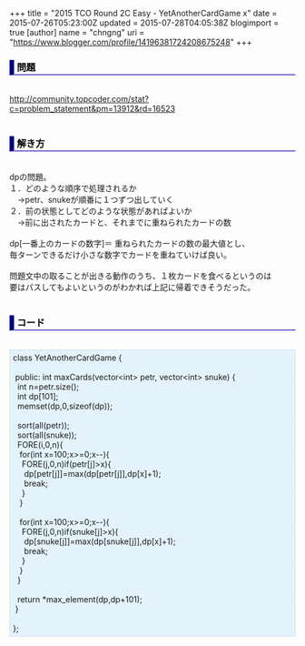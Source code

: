 +++
title = "2015 TCO Round 2C Easy - YetAnotherCardGame x"
date = 2015-07-26T05:23:00Z
updated = 2015-07-28T04:05:38Z
blogimport = true 
[author]
	name = "chngng"
	uri = "https://www.blogger.com/profile/14196381724208675248"
+++

<div dir="ltr" style="text-align: left;" trbidi="on"><h3 style="border-bottom: 2px solid slateblue; border-left: 8px solid navy; color: black; padding: 0px 0px 1px 5px;">問題 <br /></h3><br /><a href="http://community.topcoder.com/stat?c=problem_statement&amp;pm=13912&amp;rd=16523" target="_blank">http://community.topcoder.com/stat?c=problem_statement&amp;pm=13912&amp;rd=16523</a><br /><br /><h3 style="border-bottom: 2px solid slateblue; border-left: 8px solid navy; color: black; padding: 0px 0px 1px 5px;">解き方 </h3><br />dpの問題。<br />１．どのような順序で処理されるか<br />　→petr、snukeが順番に１つずつ出していく<br />２．前の状態としてどのような状態があればよいか<br />　→前に出されたカードと、それまでに重ねられたカードの数<br /><br />dp[一番上のカードの数字]＝ 重ねられたカードの数の最大値とし、<br />毎ターンできるだけ小さな数字でカードを重ねていけば良い。<br /><br />問題文中の取ることが出きる動作のうち、１枚カードを食べるというのは<br />要はパスしてもよいというのがわかれば上記に帰着できそうだった。<br /><br /><h3 style="border-bottom: 2px solid slateblue; border-left: 8px solid navy; color: black; padding: 0px 0px 1px 5px;">コード </h3><br /><div style="background-color: #e3f2fb; border: 1px dotted #CCCCCC; padding: 5px;">class YetAnotherCardGame {<br /><br /><span class="Apple-tab-span" style="white-space: pre;"> </span>public: int maxCards(vector&lt;int&gt; petr, vector&lt;int&gt; snuke) {<br /><span class="Apple-tab-span" style="white-space: pre;">  </span>int n=petr.size();<br /><span class="Apple-tab-span" style="white-space: pre;">  </span>int dp[101];<br /><span class="Apple-tab-span" style="white-space: pre;">  </span>memset(dp,0,sizeof(dp));<br /><br /><span class="Apple-tab-span" style="white-space: pre;">  </span>sort(all(petr));<br /><span class="Apple-tab-span" style="white-space: pre;">  </span>sort(all(snuke));<br /><span class="Apple-tab-span" style="white-space: pre;">  </span>FORE(i,0,n){<br /><span class="Apple-tab-span" style="white-space: pre;">   </span>for(int x=100;x&gt;=0;x--){<br /><span class="Apple-tab-span" style="white-space: pre;">    </span>FORE(j,0,n)if(petr[j]&gt;x){<br /><span class="Apple-tab-span" style="white-space: pre;">     </span>dp[petr[j]]=max(dp[petr[j]],dp[x]+1);<br /><span class="Apple-tab-span" style="white-space: pre;">     </span>break;<br /><span class="Apple-tab-span" style="white-space: pre;">    </span>}<br /><span class="Apple-tab-span" style="white-space: pre;">   </span>}<br /><br /><span class="Apple-tab-span" style="white-space: pre;">   </span>for(int x=100;x&gt;=0;x--){<br /><span class="Apple-tab-span" style="white-space: pre;">    </span>FORE(j,0,n)if(snuke[j]&gt;x){<br /><span class="Apple-tab-span" style="white-space: pre;">     </span>dp[snuke[j]]=max(dp[snuke[j]],dp[x]+1);<br /><span class="Apple-tab-span" style="white-space: pre;">     </span>break;<br /><span class="Apple-tab-span" style="white-space: pre;">    </span>}<br /><span class="Apple-tab-span" style="white-space: pre;">   </span>}<br /><span class="Apple-tab-span" style="white-space: pre;">  </span>}<br /><br /><span class="Apple-tab-span" style="white-space: pre;">  </span>return *max_element(dp,dp+101);<br /><span class="Apple-tab-span" style="white-space: pre;"> </span>}<br /><br />};</div></div>
